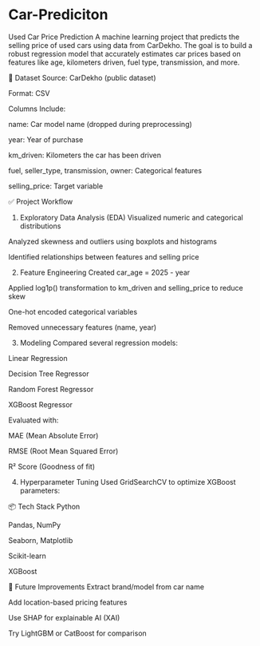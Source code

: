 # Car-Prediciton
Used Car Price Prediction
A machine learning project that predicts the selling price of used cars using data from CarDekho. The goal is to build a robust regression model that accurately estimates car prices based on features like age, kilometers driven, fuel type, transmission, and more.

📁 Dataset
Source: CarDekho (public dataset)

Format: CSV
 
Columns Include:

name: Car model name (dropped during preprocessing)

year: Year of purchase

km_driven: Kilometers the car has been driven

fuel, seller_type, transmission, owner: Categorical features

selling_price: Target variable

✅ Project Workflow
1. Exploratory Data Analysis (EDA)
Visualized numeric and categorical distributions

Analyzed skewness and outliers using boxplots and histograms

Identified relationships between features and selling price

2. Feature Engineering
Created car_age = 2025 - year

Applied log1p() transformation to km_driven and selling_price to reduce skew

One-hot encoded categorical variables

Removed unnecessary features (name, year)

3. Modeling
Compared several regression models:

Linear Regression

Decision Tree Regressor

Random Forest Regressor

XGBoost Regressor

Evaluated with:

MAE (Mean Absolute Error)

RMSE (Root Mean Squared Error)

R² Score (Goodness of fit)

4. Hyperparameter Tuning
Used GridSearchCV to optimize XGBoost parameters:

📦 Tech Stack
Python

Pandas, NumPy

Seaborn, Matplotlib

Scikit-learn

XGBoost

🔮 Future Improvements
Extract brand/model from car name

Add location-based pricing features

Use SHAP for explainable AI (XAI)

Try LightGBM or CatBoost for comparison
